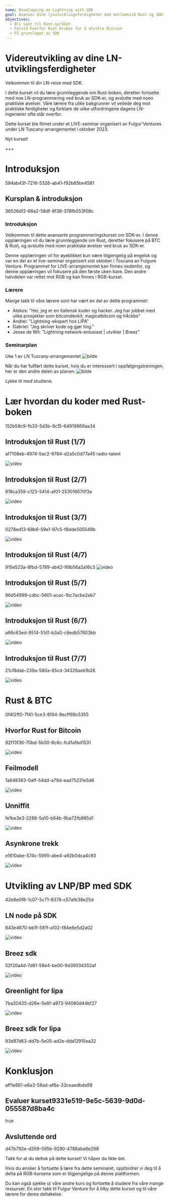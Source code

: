 ```yaml
---
name: Developping on Lightning with SDK
goal: Avanser dine lynutviklingsferdigheter med mellomnivå Rust og SDK-opplæring.
objectives:
  - Bli vant til Rust-språket
  - Forstå hvorfor Rust brukes for å utvikle Bitcoin
  - Få grunnlaget av SDK
---
```


# Videreutvikling av dine LN-utviklingsferdigheter

Velkommen til din LN-reise med SDK.

I dette kurset vil du lære grunnleggende om Rust-boken, deretter fortsette med noe LN-programmering ved bruk av SDK-er, og avslutte med noen praktiske øvelser. Våre lærere fra ulike bakgrunner vil veilede deg mot praktiske ferdigheter og forklare de ulike utfordringene dagens LN-ingeniører ofte står overfor.

Dette kurset ble filmet under et LIVE-seminar organisert av Fulgur'Ventures under LN Tuscany-arrangementet i oktober 2023.

Nyt kurset!

+++

# Introduksjon
<partId>594ab43f-7216-5326-ab41-f92b85be4581</partId>

## Kursplan & introduksjon
<chapterId>36526df2-66a2-58df-8f38-378fb553f08c</chapterId>

### Introduksjon

Velkommen til dette avanserte programmeringskurset om SDK-er. I denne opplæringen vil du lære grunnleggende om Rust, deretter fokusere på BTC & Rust, og avslutte med noen praktiske øvelser ved bruk av SDK-er.

Denne opplæringen vil for øyeblikket kun være tilgjengelig på engelsk og var en del av et live-seminar organisert sist oktober i Toscana av Fulgure Venture. Programmet for LIVE-arrangementet kan finnes nedenfor, og denne opplæringen vil fokusere på den første uken bare. Den andre halvdelen var rettet mot RGB og kan finnes i RGB-kurset.

### Lærere

Mange takk til våre lærere som har vært en del av dette programmet:

- Alekos: "Hei, jeg er en italiensk koder og hacker. Jeg har jobbet med ulike prosjekter som bitcoindevkit, magicalbitcoin og h4ckbs"
- Andrei: "Lightning-ekspert hos LIPA"
- Gabriel: "Jeg skriver kode og gjør ting."
- Jesse de Wit: "Lightning network-entusiast | utvikler | Breez"

### Seminarplan

Uke 1 av LN Tuscany-arrangementet
![bilde](assets/1.webp)

Når du har fullført dette kurset, hvis du er interessert i oppfølgingstreningen, her er den andre delen av planen:
![bilde](assets/2.webp)

Lykke til med studiene.

# Lær hvordan du koder med Rust-boken
<partId>152b58c9-fb33-5d3b-9c15-64919869aa34</partId>

## Introduksjon til Rust (1/7)
<chapterId>af7108eb-4974-5ac2-9784-d2a5c0d77a45</chapterId>
<professor>radio-talent</professor>

![video](https://www.youtube.com/watch?v=aZYhDXE_Gas)

## Introduksjon til Rust (2/7)
<chapterId>918ca359-c123-5414-af01-253016670f3a</chapterId>

![video](https://youtu.be/Xm8eCv4LQPc)

## Introduksjon til Rust (3/7)
<chapterId>0278ed13-68b6-59e1-97c5-f8dde505549b</chapterId>

![video](https://youtu.be/R8NeHvHT0uc)

## Introduksjon til Rust (4/7)
<chapterId>915e523a-8fbd-5789-ab42-99b56a2a16c3</chapterId>
![video](https://youtu.be/et8pKvYiO4c)

## Introduksjon til Rust (5/7)
<chapterId>96d54999-cdbc-5601-acac-1bc7acbe2eb7</chapterId>

![video](https://youtu.be/PxQkVmxOc40)

## Introduksjon til Rust (6/7)
<chapterId>a66c63ed-9514-51d1-b3a0-c8edb57603bb</chapterId>

![video](https://youtu.be/3C6hl9BW-Ho)

## Introduksjon til Rust (7/7)
<chapterId>21cf8dab-239a-580a-85cd-34326aeb1b26</chapterId>

![video](https://youtu.be/SBDcb_AauHM)

# Rust & BTC 
<partId>0f4f2ff0-7f41-5ce3-8f64-9ecff69c5355</partId>

## Hvorfor Rust for Bitcoin
<chapterId>92f13f36-70bd-5b00-8c6c-fcd1a1bd1531</chapterId>

![video](https://youtu.be/veLj2w6ulpc)

## Feilmodell
<chapterId>1a648363-0aff-54dd-a79d-ead75231e5d6</chapterId>

![video](https://youtu.be/X3VKhLtKTRU)

## Unniffit
<chapterId>fe1be3e3-2288-5a10-b64b-9ba72fb985d1</chapterId>

![video](https://youtu.be/zro9GQpJrH0)

## Asynkrone trekk
<chapterId>e1610abe-574c-5995-abe4-a92b0dca4c93</chapterId>

![video](https://youtu.be/cz66eTfk0lw)

# Utvikling av LNP/BP med SDK
<partId>42e8e0f8-1c07-5c71-8378-c57afb38e25d</partId>

## LN node på SDK
<chapterId>643e4670-bb1f-581f-a102-f84e8e5d2a02</chapterId>

![video](https://youtu.be/aEzpxuhLdeo)

## Breez sdk
<chapterId>52f20a4d-7d81-58e4-be00-9d39334352af</chapterId>

![video](https://youtu.be/M3ad9BE6ovo)

## Greenlight for lipa
<chapterId>7ba30435-d26e-5e6f-a973-94080d44bf27</chapterId>

![video](https://youtu.be/gKiIPF4apeE)

## Breez sdk for lipa
<chapterId>93d87d63-dd7b-5e05-ad2e-dda12915ea32</chapterId>

![video](https://youtu.be/6VaIVvBKjLY)

# Konklusjon
<partId>aff1e861-e6a3-58ad-af6a-33ceaedbda99</partId>
## Evaluer kurset<chapterId>9331e519-9e5c-5639-9d0d-055587d8ba4c</chapterId>
<isCourseReview>true</isCourseReview>

## Avsluttende ord
<chapterId>d47b792e-d269-595b-9290-4788aba6e298</chapterId>

Takk for at du deltok på dette kurset! Vi håper du likte det.

Hvis du ønsker å fortsette å lære fra dette seminaret, oppfordrer vi deg til å delta på RGB-kursene som er tilgjengelige på denne plattformen.

Du kan også sjekke ut våre andre kurs og fortsette å studere fra våre mange ressurser.
En stor takk til Fulgur Venture for å tilby dette kurset og til våre lærere for deres deltakelse.